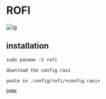 # ROFI


![ig](https://raw.githubusercontent.com/theluffysenpaii/rofi/main/a(1).png)

## installation

`sudo pacman -S rofi`

`download the config.rasi`

`paste in .config/rofi/<config.rasi>`

`DONE`
